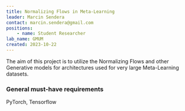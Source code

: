 ```yaml
---
title: Normalizing Flows in Meta-Learning
leader: Marcin Sendera
contact: marcin.sendera@gmail.com
positions:
    - name: Student Researcher
lab_name: GMUM
created: 2023-10-22
---
```


The aim of this project is to utilize the Normalizing Flows and other Generative models for architectures used for very large Meta-Learning datasets.

### General must-have requirements

PyTorch, Tensorflow
